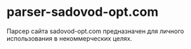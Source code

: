 # parser-sadovod-opt.com
Парсер сайта sadovod-opt.com предназначен для личного использования в некоммерческих целях.
